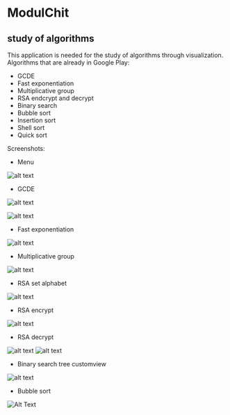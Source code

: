 # ModulChit
## study of algorithms
This application is needed for the study of algorithms through visualization.
Algorithms that are already in Google Play:
- GCDE
- Fast exponentiation
- Multiplicative group
- RSA endcrypt and decrypt
- Binary search
- Bubble sort
- Insertion sort
- Shell sort
- Quiсk sort

Screenshots:

- Menu

![alt text](https://github.com/vadhub/ModulChit/blob/master/Screenshot%20from%202022-08-17%2016-08-24.png)

- GCDE

![alt text](https://github.com/vadhub/ModulChit/blob/master/gcde1.png)

![alt text](https://github.com/vadhub/ModulChit/blob/master/gcde3.png)

- Fast exponentiation

![alt text](https://github.com/vadhub/ModulChit/blob/master/fe.png)

- Multiplicative group

![alt text](https://github.com/vadhub/ModulChit/blob/master/mg.png)

- RSA set alphabet

![alt text](https://github.com/vadhub/ModulChit/blob/master/al.png)

- RSA encrypt

![alt text](https://github.com/vadhub/ModulChit/blob/master/rsa1.png)
- RSA decrypt

![alt text](https://github.com/vadhub/ModulChit/blob/master/rsa2.png)
![alt text](https://github.com/vadhub/ModulChit/blob/master/rsa3.png)

- Binary search tree customview

![alt text](https://github.com/vadhub/ModulChit/blob/master/UY5uZqM0LZs.jpg)

- Bubble sort

![Alt Text](https://github.com/vadhub/ModulChit/blob/master/VID_20220914_180917.gif)
